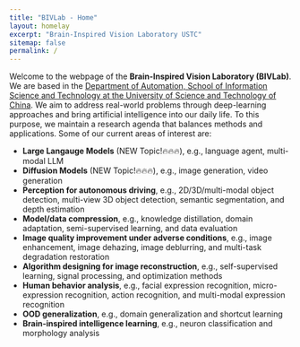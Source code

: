 ```yaml
---
title: "BIVLab - Home"
layout: homelay
excerpt: "Brain-Inspired Vision Laboratory USTC"
sitemap: false
permalink: /
---
```


Welcome to the webpage of the **Brain-Inspired Vision Laboratory (BIVLab)**. We are based in the [Department of Automation, School of Information Science and Technology at the University of Science and Technology of China](https://sist.ustc.edu.cn/main.htm). We aim to address real-world problems through deep-learning approaches and bring artificial intelligence into our daily life. To this purpose, we maintain a research agenda that balances methods and applications. Some of our current areas of interest are:
- **Large Langauge Models** (NEW Topic!🔥🔥🔥), e.g., language agent, multi-modal LLM
- **Diffusion Models** (NEW Topic!🔥🔥🔥), e.g., image generation, video generation
- **Perception for autonomous driving**, e.g., 2D/3D/multi-modal object detection, multi-view 3D object detection, semantic segmentation, and depth estimation
- **Model/data compression**, e.g., knowledge distillation, domain adaptation, semi-supervised learning, and data evaluation
- **Image quality improvement under adverse conditions**, e.g., image enhancement, image dehazing, image deblurring, and multi-task degradation restoration
- **Algorithm designing for image reconstruction**, e.g., self-supervised learning, signal processing, and optimization methods
- **Human behavior analysis**, e.g., facial expression recognition, micro-expression recognition, action recognition, and multi-modal expression recognition
- **OOD generalization**, e.g., domain generalization and shortcut learning
- **Brain-inspired intelligence learning**, e.g., neuron classification and morphology analysis


<!-- Welcome to the webpage of the **Brain-Inspired Vision Laboratory (BIVLab)**. We are based in the
 [Department of Automation, School of Information Science and Technology 
at the University of Science and Technology of China](https://sist.ustc.edu.cn/main.htm).

At BIV Lab, we work at both low-level and high-level computer vision tasks. We aim to address 
real-world problems through deep-learning approaches and bring artificial intelligence into 
our daily life. To this purpose, we maintain a research agenda that balances methods and 
applications. Some of our current areas of interest are:

- **Perception for autonoumous driving** (e.g. 2D/3D/multi-modal object detection, multi-view 3D object detection, semantic segmentation, depth estimation).
- **Model/data compression** (e.g. knowledge distillation, domain adaptation, semi-supervised learning, data evaluation).
- **Image quality improvement under adverse conditions** (e.g. image enhancement, image dehazing, image deblurring, multi-task degradation restoration).
- **Algorithm designing for image reconstruction** (e.g. self-supervised learning, signal processing, optimization methods).
- **Human Behavior Analysis** (e.g. facial expression recognition, micro-expression recognition, action recognition, multi-modal expression recognition).
- **OOD generalization** (e.g. domain generalization, shortcut learning).
- **Brain-inspired Intelligence Learning** (e.g. Neuron classification，Morphology analysis). -->
